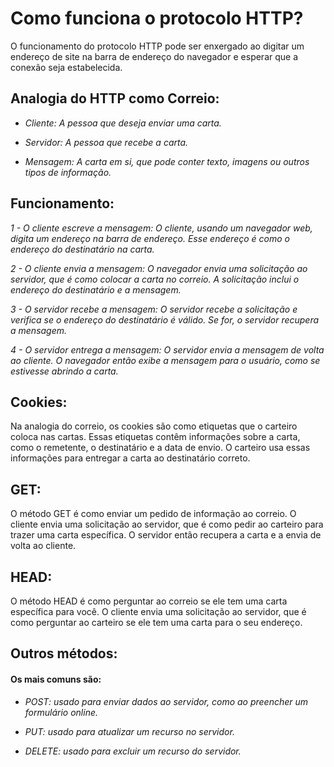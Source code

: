# **Como funciona o protocolo HTTP?**

<p> O funcionamento do protocolo HTTP pode ser enxergado ao digitar um endereço de site na barra de endereço do navegador e esperar que a conexão seja estabelecida.

## Analogia do HTTP como Correio:

- _Cliente: A pessoa que deseja enviar uma carta._

- _Servidor: A pessoa que recebe a carta._

- _Mensagem: A carta em si, que pode conter texto, imagens ou outros tipos de informação._

## Funcionamento:

*1 - O cliente escreve a mensagem: O cliente, usando um navegador web, digita um endereço na barra de endereço. Esse endereço é como o endereço do destinatário na carta.*   

*2 - O cliente envia a mensagem: O navegador envia uma solicitação ao servidor, que é como colocar a carta no correio. A solicitação inclui o endereço do destinatário e a mensagem.*

*3 - O servidor recebe a mensagem: O servidor recebe a solicitação e verifica se o endereço do destinatário é válido. Se for, o servidor recupera a mensagem.*

*4 - O servidor entrega a mensagem: O servidor envia a mensagem de volta ao cliente. O navegador então exibe a mensagem para o usuário, como se estivesse abrindo a carta.*


## Cookies:

<p>Na analogia do correio, os cookies são como etiquetas que o carteiro coloca nas cartas. Essas etiquetas contêm informações sobre a carta, como o remetente, o destinatário e a data de envio. O carteiro usa essas informações para entregar a carta ao destinatário correto.



## GET:

<p> O método GET é como enviar um pedido de informação ao correio. O cliente envia uma solicitação ao servidor, que é como pedir ao carteiro para trazer uma carta específica. O servidor então recupera a carta e a envia de volta ao cliente.

## HEAD:

<p>O método HEAD é como perguntar ao correio se ele tem uma carta específica para você. O cliente envia uma solicitação ao servidor, que é como perguntar ao carteiro se ele tem uma carta para o seu endereço. 

## Outros métodos:

#### Os mais comuns são:

- _POST: usado para enviar dados ao servidor, como ao preencher um formulário online._

- _PUT: usado para atualizar um recurso no servidor._

- _DELETE: usado para excluir um recurso do servidor._